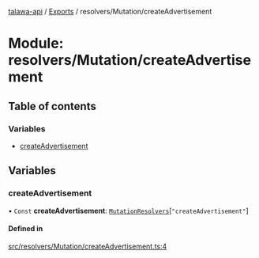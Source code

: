 [talawa-api](../README.md) / [Exports](../modules.md) / resolvers/Mutation/createAdvertisement

# Module: resolvers/Mutation/createAdvertisement

## Table of contents

### Variables

- [createAdvertisement](resolvers_Mutation_createAdvertisement.md#createadvertisement)

## Variables

### createAdvertisement

• `Const` **createAdvertisement**: [`MutationResolvers`](types_generatedGraphQLTypes.md#mutationresolvers)[``"createAdvertisement"``]

#### Defined in

[src/resolvers/Mutation/createAdvertisement.ts:4](https://github.com/PalisadoesFoundation/talawa-api/blob/3677888/src/resolvers/Mutation/createAdvertisement.ts#L4)
